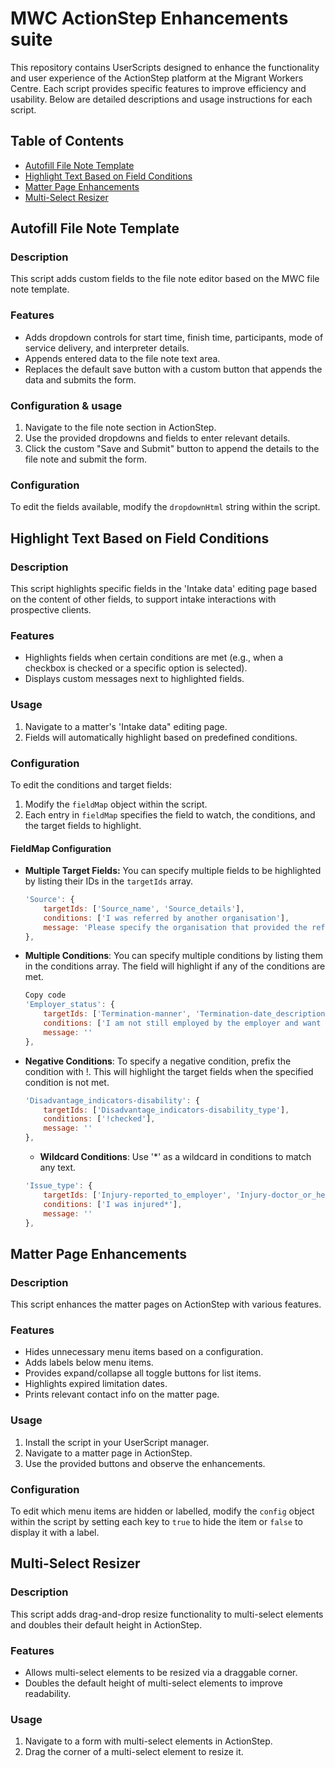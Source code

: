 # MWC ActionStep Enhancements suite

This repository contains UserScripts designed to enhance the functionality and user experience of the ActionStep platform at the Migrant Workers Centre. Each script provides specific features to improve efficiency and usability. Below are detailed descriptions and usage instructions for each script.

## Table of Contents
- [Autofill File Note Template](#autofill-file-note-template)
- [Highlight Text Based on Field Conditions](#highlight-text-based-on-field-conditions)
- [Matter Page Enhancements](#matter-page-enhancements)
- [Multi-Select Resizer](#multi-select-resizer)

## Autofill File Note Template

### Description
This script adds custom fields to the file note editor based on the MWC file note template.

### Features
- Adds dropdown controls for start time, finish time, participants, mode of service delivery, and interpreter details.
- Appends entered data to the file note text area.
- Replaces the default save button with a custom button that appends the data and submits the form.

### Configuration & usage
1. Navigate to the file note section in ActionStep.
2. Use the provided dropdowns and fields to enter relevant details.
3. Click the custom "Save and Submit" button to append the details to the file note and submit the form.

### Configuration
To edit the fields available, modify the `dropdownHtml` string within the script.

## Highlight Text Based on Field Conditions

### Description
This script highlights specific fields in the 'Intake data' editing page based on the content of other fields, to support intake interactions with prospective clients.

### Features
- Highlights fields when certain conditions are met (e.g., when a checkbox is checked or a specific option is selected).
- Displays custom messages next to highlighted fields.

### Usage
1. Navigate to a matter's 'Intake data" editing page.
2. Fields will automatically highlight based on predefined conditions.

### Configuration
To edit the conditions and target fields:
1. Modify the `fieldMap` object within the script.
2. Each entry in `fieldMap` specifies the field to watch, the conditions, and the target fields to highlight.

#### FieldMap Configuration

- **Multiple Target Fields:** You can specify multiple fields to be highlighted by listing their IDs in the `targetIds` array.
  ```javascript
  'Source': {
      targetIds: ['Source_name', 'Source_details'],
      conditions: ['I was referred by another organisation'],
      message: 'Please specify the organisation that provided the referral and provide contact details.'
  },
  ```
- **Multiple Conditions**: You can specify multiple conditions by listing them in the conditions array. The field will highlight if any of the conditions are met.
  ```javascript
  Copy code
  'Employer_status': {
      targetIds: ['Termination-manner', 'Termination-date_description', 'Last_day_of_work_description'],
      conditions: ['I am not still employed by the employer and want advice about the end of my employment', 'I am on leave'],
      message: ''
  },
  ```
- **Negative Conditions**: To specify a negative condition, prefix the condition with !. This will highlight the target fields when the specified condition is not met.
  ```javascript
  'Disadvantage_indicators-disability': {
      targetIds: ['Disadvantage_indicators-disability_type'],
      conditions: ['!checked'],
      message: ''
  },
  ```
  - **Wildcard Conditions**: Use '*' as a wildcard in conditions to match any text.
  ```javascript
  'Issue_type': {
      targetIds: ['Injury-reported_to_employer', 'Injury-doctor_or_health_professional', 'Injury-certificate_of_capacity'],
      conditions: ['I was injured*'],
      message: ''
  },
  ```
## Matter Page Enhancements

### Description
This script enhances the matter pages on ActionStep with various features.

### Features
- Hides unnecessary menu items based on a configuration.
- Adds labels below menu items.
- Provides expand/collapse all toggle buttons for list items.
- Highlights expired limitation dates.
- Prints relevant contact info on the matter page.

### Usage
1. Install the script in your UserScript manager.
2. Navigate to a matter page in ActionStep.
3. Use the provided buttons and observe the enhancements.

### Configuration
To edit which menu items are hidden or labelled, modify the `config` object within the script by setting each key to `true` to hide the item or `false` to display it with a label.

## Multi-Select Resizer

### Description
This script adds drag-and-drop resize functionality to multi-select elements and doubles their default height in ActionStep.

### Features
- Allows multi-select elements to be resized via a draggable corner.
- Doubles the default height of multi-select elements to improve readability.

### Usage
1. Navigate to a form with multi-select elements in ActionStep.
2. Drag the corner of a multi-select element to resize it.

